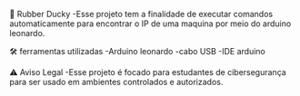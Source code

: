 🔐 Rubber Ducky
 -Esse projeto tem a finalidade de executar comandos automaticamente para encontrar o IP de uma maquina por meio do arduino leonardo.

🛠️ ferramentas utilizadas
  -Arduino leonardo 
  -cabo USB
  -IDE arduino

⚠️ Aviso Legal 
 -Esse projeto é focado para estudantes de cibersegurança para ser usado em ambientes controlados e autorizados.
